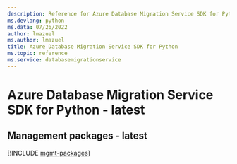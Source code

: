 ```yaml
---
description: Reference for Azure Database Migration Service SDK for Python
ms.devlang: python
ms.data: 07/26/2022
author: lmazuel
ms.author: lmazuel
title: Azure Database Migration Service SDK for Python
ms.topic: reference
ms.service: databasemigrationservice
---
```

# Azure Database Migration Service SDK for Python - latest

## Management packages - latest
[!INCLUDE [mgmt-packages](database-migration-service-mgmt-index.md)]